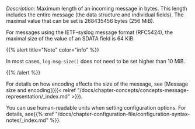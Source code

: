 ---
---
<!-- DISCLAIMER: This file is based on the syslog-ng Open Source Edition documentation https://github.com/balabit/syslog-ng-ose-guides/commit/2f4a52ee61d1ea9ad27cb4f3168b95408fddfdf2 and is used under the terms of The syslog-ng Open Source Edition Documentation License. The file has been modified by Axoflow. -->
*Description:* Maximum length of an incoming message in bytes. This length includes the entire message (the data structure and individual fields). The maximal value that can be set is 268435456 bytes (256 MiB).

For messages using the IETF-syslog message format (RFC5424), the maximal size of the value of an SDATA field is 64 KiB.

{{% alert title="Note" color="info" %}}

In most cases, `log-msg-size()` does not need to be set higher than 10 MiB.

{{% /alert %}}

For details on how encoding affects the size of the message, see [Message size and encoding]({{< relref "/docs/chapter-concepts/concepts-message-representation/_index.md" >}}).

You can use human-readable units when setting configuration options. For details, see{{% xref "/docs/chapter-configuration-file/configuration-syntax-notes/_index.md" %}}.
